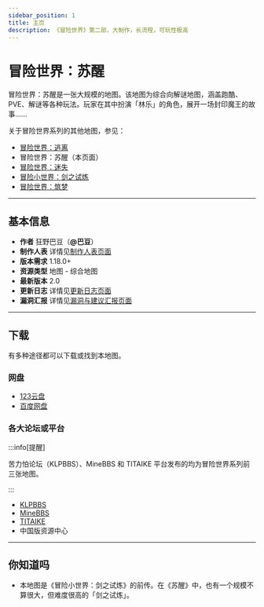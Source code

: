 ```yaml
---
sidebar_position: 1
title: 主页
description: 《冒险世界》第二部，大制作，长流程，可玩性极高
---
```


# 冒险世界：苏醒

冒险世界：苏醒是一张大规模的地图。该地图为综合向解谜地图，涵盖跑酷、PVE、解谜等各种玩法。玩家在其中扮演「林乐」的角色，展开一场封印魔王的故事......

关于冒险世界系列的其他地图，参见：

- [冒险世界：逃离](../adventure_world_1/homepage)
- 冒险世界：苏醒（本页面）
- [冒险世界：迷失](../adventure_world_3/homepage)
- [冒险小世界：剑之试炼](../adventure_world_4/homepage)
- [冒险世界：筑梦](../../developing/adventure_world_5/homepage)

---

## 基本信息

- **作者** 狂野巴豆（**@巴豆**）
- **制作人表** 详情见[制作人表页面](credits)
- **版本需求** 1.18.0+
- **资源类型** 地图 - 综合地图
- **最新版本** 2.0
- **更新日志** 详情见[更新日志页面](update_log)
- **漏洞汇报** 详情见[漏洞与建议汇报页面](bugs)

---

## 下载

有多种途径都可以下载或找到本地图。

### 网盘

- [123云盘](https://www.123684.com/s/t3TqVv-QM3kh)
- [百度网盘](https://pan.baidu.com/s/1AMBIgQsOuWHoqeMKxHPISg?pwd=mxsj)

### 各大论坛或平台

:::info[提醒]

苦力怕论坛（KLPBBS）、MineBBS 和 TITAIKE 平台发布的均为冒险世界系列前三张地图。

:::

- [KLPBBS](https://klpbbs.com/thread-151276-1-1.html)
- [MineBBS](https://www.minebbs.com/resources/1-18-_-_.9844/)
- [TITAIKE](https://www.titaike.cn/5955.html)
- 中国版资源中心

---

## 你知道吗

- 本地图是《冒险小世界：剑之试炼》的前传。在《苏醒》中，也有一个规模不算很大，但难度很高的「剑之试炼」。
